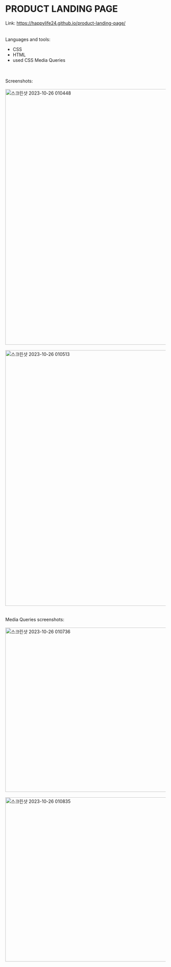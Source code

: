 # PRODUCT LANDING PAGE
Link: https://happylife24.github.io/product-landing-page/
<br>
<br>
<br>
Languages and tools:
<br>
   <ul>
     <li>CSS</li>
     <li>HTML</li>
     <li>used CSS Media Queries</li>
  </ul>
 <br>
 <br>
Screenshots:
<br>
<br>
<img width="800" alt="스크린샷 2023-10-26 010448" src="https://github.com/2021sky/product-landing-page/assets/124482174/4a943b65-1ab3-49fe-8721-eebfff0df57d">
<br>
<br>
<img width="800" alt="스크린샷 2023-10-26 010513" src="https://github.com/2021sky/product-landing-page/assets/124482174/1aa61944-f924-42b9-ab15-b66928fbe577">
<br>
<br>
<br>
Media Queries screenshots:
<br>
<br>
<img width="514" alt="스크린샷 2023-10-26 010736" src="https://github.com/2021sky/product-landing-page/assets/124482174/f864f5ec-79f0-42b7-89bf-5a205fb30e5e">
<br>
<br>
<img width="514" alt="스크린샷 2023-10-26 010835" src="https://github.com/2021sky/product-landing-page/assets/124482174/d9e61f1d-d19c-4e1e-bcf0-bf631bbc091a">
<br>
<br>
<br>
